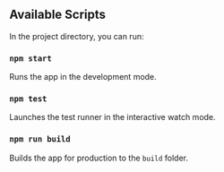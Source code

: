 ## Available Scripts

In the project directory, you can run:

### `npm start`

Runs the app in the development mode.<br />

### `npm test`

Launches the test runner in the interactive watch mode.<br />

### `npm run build`

Builds the app for production to the `build` folder.<br />